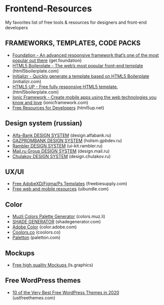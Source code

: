 # Frontend-Resources
My favorites list of free tools &amp; resources for designers and front-end developers


## FRAMEWORKS, TEMPLATES, CODE PACKS
- [Foundation - An advanced responsive framework that’s one of the most popular out there](https://get.foundation/) (get.foundation)
- [HTML5 Boilerplate - The web’s most popular front-end template](https://html5boilerplate.com/) (html5boilerplate.com)
- [Initializr - Quickly generate a template based on HTML5 Boilerplate](http://www.initializr.com/) (initializr.com)
- [HTML5 UP - Free fully responsive HTML5 template.](https://html5boilerplate.com/) (html5boilerplate.com)
- [Ionic Framework - Create mobile apps using the web technologies you know and love](https://ionicframework.com/) (ionicframework.com)
- [Free Resources for Developers](https://html5up.net/) (html5up.net)


## Design system (russian)
- [Alfa-Bank DESIGN SYSTEM](https://design.alfabank.ru/platform#logo) (design.alfabank.ru)
- [GAZPROMBANK DESIGN SYSTEM](https://holism.gpbdev.ru/scene/colors) (holism.gpbdev.ru)
- [Rambler DESIGN SYSTEM](https://ui-kit.rambler.ru/#/) (ui-kit.rambler.ru)
- [Mail.ru Group DESIGN SYSTEM](https://design.mail.ru/) (design.mail.ru)
- [Chulakov DESIGN SYSTEM](https://design.chulakov.ru/) (design.chulakov.ru)


## UX/UI
- [Free AdobeXD/Figma/Ps Templates](https://freebiesupply.com/) (freebiesupply.com)
- [Free web and mobile resources](https://uibundle.com/) (uibundle.com)

## Color 
- [Muzli Colors Palette Generator](https://colors.muz.li/) (colors.muz.li)
- [SHADE GENERATOR](https://www.shadegenerator.com/) (shadegenerator.com)
- [Adobe Color](https://color.adobe.com/ru/explore/?filter=most-popular&time=month) (color.adobe.com)
- [Coolors.co](https://coolors.co/) (coolors.co)
- [Paletton](https://paletton.com/) (paletton.com)



## Mockups

- [Free high quality Mockups ](https://www.ls.graphics/free-mockups) (ls.graphics)


## Free WordPress themes

- [10 of the Very Best Free WordPress Themes in 2020 ](https://justfreethemes.com/best-free-wordpress-themes/) (ustfreethemes.com)
